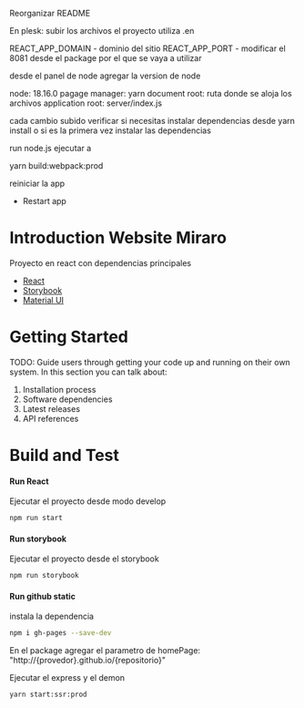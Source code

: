 Reorganizar README

En plesk:
subir los archivos el proyecto utiliza .en

REACT_APP_DOMAIN - dominio del sitio
REACT_APP_PORT - modificar el 8081 desde el package por el que se vaya a utilizar

desde el panel de node agregar la version de node

node: 18.16.0
pagage manager: yarn
document root: ruta donde se aloja los archivos
application root: server/index.js

cada cambio subido verificar si necesitas instalar dependencias desde yarn install o si es la primera vez instalar las dependencias

run node.js ejecutar a 

yarn build:webpack:prod

reiniciar la app
- Restart app

# Introduction Website Miraro
Proyecto en react con dependencias principales

- [React](https://es.reactjs.org/)
- [Storybook](https://storybook.js.org/)
- [Material UI](https://mui.com/material-ui/getting-started/installation/)

# Getting Started
TODO: Guide users through getting your code up and running on their own system. In this section you can talk about:
1.    Installation process
2.    Software dependencies
3.    Latest releases
4.    API references

# Build and Test
#### Run React
Ejecutar el proyecto desde modo develop

```bash
npm run start
```

#### Run storybook
Ejecutar el proyecto desde el storybook

```bash
npm run storybook
```
#### Run github static
instala la dependencia 

```bash
npm i gh-pages --save-dev
```

En el package agregar el parametro de homePage: "http://{provedor}.github.io/{repositorio}"


Ejecutar el express y el demon

```bash
yarn start:ssr:prod
```
